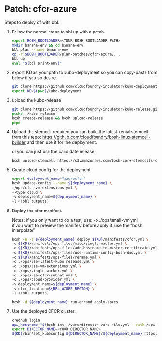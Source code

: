 # Patch: cfcr-azure

Steps to deploy cf with bbl:

1. Follow the normal steps to bbl up with a patch.

    ```bash
    export BOSH_BOOTLOADER=<YOUR BOSH BOOTLOADER PATH>
    mkdir banana-env && cd banana-env
    bbl plan --name banana-env
    cp -r $BOSH_BOOTLOADER/plan-patches/cfcr-azure/. .
    bbl up
    eval "$(bbl print-env)"
    ```

2. export KD as your path to kubo-deployment so you can copy-paste from below if you so desire.

    ```bash
    git clone https://github.com/cloudfoundry-incubator/kubo-deployment.git
    export KD=$(pwd)/kubo-deployment
    ```

3. upload the kubo-release

    ```bash
    git clone https://github.com/cloudfoundry-incubator/kubo-release.git
    pushd ./kubo-release
    bosh create-release && bosh upload-release
    popd
    ```

4. Upload the stemcell required
    you can build the latest xenial stemcell from this repo:
    https://github.com/cloudfoundry/bosh-linux-stemcell-builder
    and then use it for the deployment.

    or you can just use the candidate release.
    ```bash
    bosh upload-stemcell https://s3.amazonaws.com/bosh-core-stemcells-candidate/azure/bosh-stemcell-156-azure-hyperv-ubuntu-xenial-go_agent.tgz
    ```

5. Create cloud config for the deployment

    ```bash
    export deployment_name="azurecfcr"
    bosh update-config --name ${deployment_name} \
    ./ops/cfcr-vm-extensions.yml \
    --type cloud \
    -v deployment_name=${deployment_name} \
    -l <(bbl outputs)
    ```

6. Deploy the cfcr manifest.

   Notes: if you only want to do a test, use:
            -o ./ops/small-vm.yml \
          if you want to preview the manifest before apply it. use the "bosh interpolate"

    ```bash
    bosh -n -d ${deployment_name} deploy ${KD}/manifests/cfcr.yml \
    -o ${KD}/manifests/ops-files/misc/single-master.yml \
    -o ${KD}/manifests/ops-files/add-hostname-to-master-certificate.yml \
    -o ${KD}/manifests/ops-files/use-runtime-config-bosh-dns.yml \
    -o ${KD}/manifests/ops-files/rename.yml \
    -o ./ops/use-latest-kubo-release.yml \
    -o ./ops/use-vm-extensions.yml \
    -o ./ops/single-worker.yml \
    -o ./ops/use-cfcr-subnet.yml \
    -o ./ops/cloud-provider.yml \
    -v deployment_name=${deployment_name} \
    -v cfcr_location=${BBL_AZURE_REGION} \
    -l <(bbl outputs)

    bosh -d ${deployment_name} run-errand apply-specs
    ```

7. Use the deployed CFCR cluster:
    ```bash
    credhub login
    api_hostname="$(bosh int ./vars/director-vars-file.yml --path /api-hostname)"
    export DIRECTOR_NAME=<YOUR DIRECTOR NAME>
    ${KD}/bin/set_kubeconfig ${DIRECTOR_NAME}/${deployment_name} https://${api_hostname}:8443
    ```
